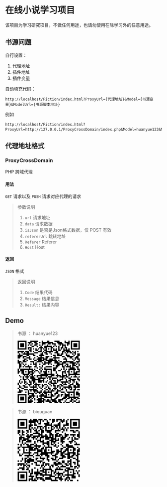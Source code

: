 # 在线小说学习项目

该项目为学习研究项目，不做任何用途，也请勿使用在除学习外的任意用途。

## 书源问题

自行设置：

1.  代理地址
1.  插件地址
1.  插件变量

自动填充代码：

    http://localhost/Fiction/index.html?ProxyUrl={代理地址}&Model={书源变量}&ModelUrl={书源脚本地址}
    
例如

    http://localhost/Fiction/index.html?ProxyUrl=http://127.0.0.1/ProxyCrossDomain/index.php&Model=huanyue123&ModelUrl=http://127.0.0.1/Fiction/JavaScript/model/huanyue123.js
  
   
## 代理地址格式

### ProxyCrossDomain

PHP 跨域代理

#### 用法

`GET` 请求以及 `PUSH` 请求对应代理的请求

> 参数说明
> 1. `url` 请求地址
> 1. `data` 请求数据
> 1. `isJson` 是否是Json格式数据，仅 POST 有效
> 1. `refererUrl` 跳转地址
> 1. `Referer` Referer
> 1. `Host` Host
> 


#### 返回

`JSON` 格式

> 返回说明
> 1. `Code` 结果代码
> 1. `Message` 结果信息
> 1. `Result:` 结果内容


## Demo 

> 书源 ： huanyue123
> 
> [![测试网站](images/Qr_huanyue123.png)](https://fictionpi.kekxv.com/?ProxyUrl=https://proxycrossdomain.kekxv.com/&Model=huanyue123&ModelUrl=https://fictionpi.kekxv.com/JavaScript/model/huanyue123.js)

> 书源 ： biquguan
>
> [![测试网站](images/Qr_biquguan.png)](https://fictionpi.kekxv.com/?ProxyUrl=https://proxycrossdomain.kekxv.com/&Model=biquguan&ModelUrl=https://fictionpi.kekxv.com/JavaScript/model/biquguan.js)